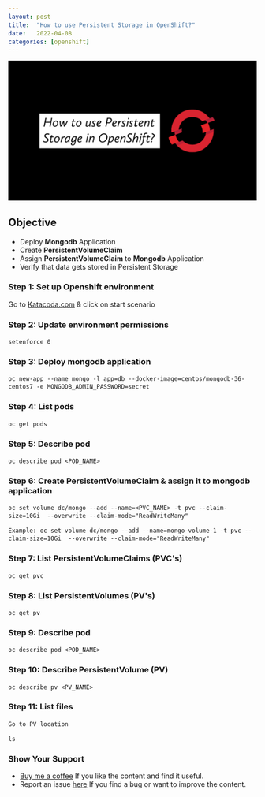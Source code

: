 ```yaml
---
layout: post
title:  "How to use Persistent Storage in OpenShift?"
date:   2022-04-08
categories: [openshift]
---
```


![How to use Persistent Storage in OpenShift?](https://raw.githubusercontent.com/sagar-jadhav/sagar-jadhav.github.io/master/static/img/_posts/openshift/4.png)

## Objective
- Deploy **Mongodb** Application
- Create **PersistentVolumeClaim**
- Assign **PersistentVolumeClaim** to **Mongodb** Application
- Verify that data gets stored in Persistent Storage

### Step 1: Set up Openshift environment
Go to [Katacoda.com](https://katacoda.com/openshift/courses/playgrounds/openshift39) & click on start scenario

### Step 2: Update environment permissions
```
setenforce 0
```

### Step 3: Deploy mongodb application
```
oc new-app --name mongo -l app=db --docker-image=centos/mongodb-36-centos7 -e MONGODB_ADMIN_PASSWORD=secret
```

### Step 4: List pods
```
oc get pods
```

### Step 5: Describe pod
```
oc describe pod <POD_NAME>
```

### Step 6: Create PersistentVolumeClaim & assign it to mongodb application
```
oc set volume dc/mongo --add --name=<PVC_NAME> -t pvc --claim-size=10Gi  --overwrite --claim-mode="ReadWriteMany"
```
```
Example: oc set volume dc/mongo --add --name=mongo-volume-1 -t pvc --claim-size=10Gi  --overwrite --claim-mode="ReadWriteMany"
```

### Step 7: List PersistentVolumeClaims (PVC's)
```
oc get pvc
```

### Step 8: List PersistentVolumes (PV's)
```
oc get pv
```

### Step 9: Describe pod
```
oc describe pod <POD_NAME>
```

### Step 10: Describe PersistentVolume (PV)
```
oc describe pv <PV_NAME>
```

### Step 11: List files
```
Go to PV location
```
```
ls
```

### Show Your Support

- [Buy me a coffee](https://www.buymeacoffee.com/sagarjadhv23) If you like the content and find it useful.
- Report an issue [here](https://github.com/developersthought/roadmap/issues/new) If you find a bug or want to improve the content.